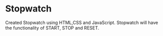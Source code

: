 # Stopwatch
Created Stopwatch using HTML,CSS and JavaScript. Stopwatch will have the functionality of START, STOP and RESET.
